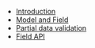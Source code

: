 - [Introduction](/)
- [Model and Field](/guide/model-and-field.html)
- [Partial data validation](/guide/model-and-field.html#partial-data-validation)
- [Field API](/guide/field-api.html)